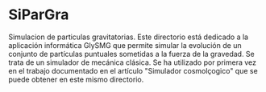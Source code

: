 # SiParGra
Simulacion de particulas gravitatorias.
Este directorio está dedicado a la aplicación informática GlySMG que permite simular la evolución de un conjunto de partículas puntuales sometidas a la fuerza de la gravedad. Se trata de un simulador de mecánica clásica.
Se ha utilizado por primera vez en el trabajo documentado en el artículo "Simulador cosmolçogico" que se puede obtener en este mismo directorio.
